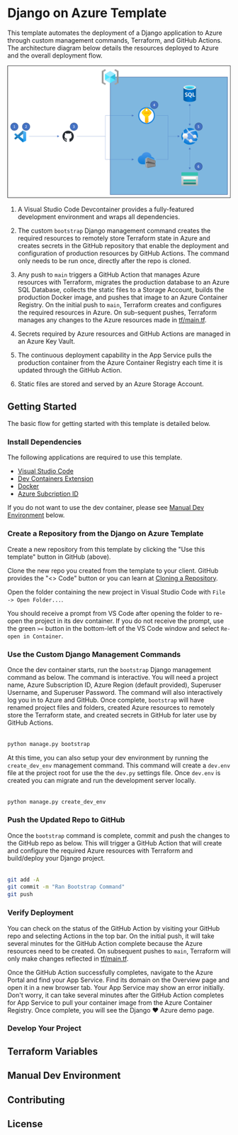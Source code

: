 # Django on Azure Template

This template automates the deployment of a Django application to Azure through custom management commands, Terraform, and GitHub Actions.  The architecture diagram below details the resources deployed to Azure and the overall deployment flow.

![Django on Azure Architecture](./static/images/architecture.png)

1. A Visual Studio Code Devcontainer provides a fully-featured development environment and wraps all dependencies.

1. The custom `bootstrap` Django management command creates the required resources to remotely store Terraform state in Azure and creates secrets in the GitHub repository that enable the deployment and configuration of production resources by GitHub Actions.  The command only needs to be run once, directly after the repo is cloned.

1. Any push to `main` triggers a GitHub Action that manages Azure resources with Terraform, migrates the production database to an Azure SQL Database, collects the static files to a Storage Account, builds the production Docker image, and pushes that image to an Azure Container Registry.  On the initial push to `main`, Terraform creates and configures the required resources in Azure.  On sub-sequent pushes, Terraform manages any changes to the Azure resources made in [tf/main.tf](./tf/main.tf).

1. Secrets required by Azure resources and GitHub Actions are managed in an Azure Key Vault.

1. The continuous deployment capability in the App Service pulls the production container from the Azure Container Registry each time it is updated through the GitHub Action.

1. Static files are stored and served by an Azure Storage Account.

## Getting Started

The basic flow for getting started with this template is detailed below.

### Install Dependencies

The following applications are required to use this template.

- [Visual Studio Code](https://code.visualstudio.com/download)
- [Dev Containers Extension](https://marketplace.visualstudio.com/items?itemName=ms-vscode-remote.remote-containers)
- [Docker](https://www.docker.com/products/docker-desktop/)
- [Azure Subcription ID](https://learn.microsoft.com/en-us/azure/azure-portal/get-subscription-tenant-id)

If you do not want to use the dev container, please see [Manual Dev Environment](#manual-dev-environment) below.

### Create a Repository from the Django on Azure Template

Create a new repository from this template by clicking the "Use this template" button in GitHub (above).

Clone the new repo you created from the template to your client.  GitHub provides the "<> Code" button or you can learn at [Cloning a Repository](https://docs.github.com/en/repositories/creating-and-managing-repositories/cloning-a-repository).

Open the folder containing the new project in Visual Studio Code with `File -> Open Folder...`.

You should receive a prompt from VS Code after opening the folder to re-open the project in its dev container.  If you do not receive the prompt, use the green `><` button in the bottom-left of the VS Code window and select `Re-open in Container`.

### Use the Custom Django Management Commands

Once the dev container starts, run the `bootstrap` Django management command as below.  The command is interactive.  You will need a project name, Azure Subscription ID, Azure Region (default provided), Superuser Username, and Superuser Password.  The command will also interactively log you in to Azure and GitHub.  Once complete, `bootstrap` will have renamed project files and folders, created Azure resources to remotely store the Terraform state, and created secrets in GitHub for later use by GitHub Actions.

```bash

python manage.py bootstrap

```

At this time, you can also setup your dev environment by running the `create_dev_env` management command.  This command will create a `dev.env` file at the project root for use the the `dev.py` settings file.  Once `dev.env` is created you can migrate and run the development server locally.

```bash

python manage.py create_dev_env

```

### Push the Updated Repo to GitHub

Once the `bootstrap` command is complete, commit and push the changes to the GitHub repo as below.  This will trigger a GitHub Action that will create and configure the required Azure resources with Terraform and build/deploy your Django project.

```bash

git add -A
git commit -m "Ran Bootstrap Command"
git push

```

### Verify Deployment

You can check on the status of the GitHub Action by visiting your GitHub repo and selecting Actions in the top bar.  On the initial push, it will take several minutes for the GitHub Action complete because the Azure resources need to be created.  On subsequent pushes to `main`, Terraform will only make changes reflected in [tf/main.tf](./tf/main.tf).

Once the GitHub Action successfully completes, navigate to the Azure Portal and find your App Service.  Find its domain on the Overview page and open it in a new browser tab.  Your App Service may show an error initially.  Don't worry, it can take several minutes after the GitHub Action completes for App Service to pull your container image from the Azure Container Registry.  Once complete, you will see the Django :heart: Azure demo page.

### Develop Your Project


## Terraform Variables

## Manual Dev Environment

## Contributing

## License